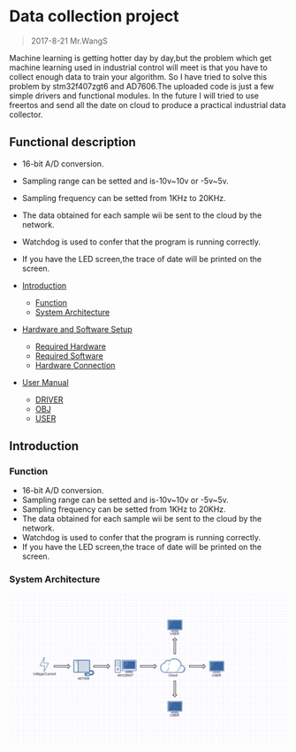 # Data collection project
> 2017-8-21    Mr.WangS

Machine learning is getting hotter day by day,but the problem which get machine learning used in industrial control will meet is that you have to collect enough data to train your algorithm. So I have tried to solve this problem by stm32f407zgt6 and AD7606.The uploaded code is just a few simple drivers and functional modules. In the future I will tried to use freertos and send all the date on cloud to produce a practical industrial data collector.

## Functional description
* 16-bit A/D conversion.
* Sampling range can be setted and is-10v~10v or -5v~5v.
* Sampling frequency can be setted from 1KHz to 20KHz.
* The data obtained for each sample wii be sent to the cloud by the network.
* Watchdog is used to confer that the program is running correctly.
* If you have the LED screen,the trace of date will be printed on the screen.

* [Introduction](#Introduction)
    * [Function](#Function)
    * [System Architecture](#System-Architecture)
* [Hardware and Software Setup](#Hardware-and-Software-Setup)
    * [Required Hardware](#Required-Hardware)
    * [Required Software](#Required-Software)
    * [Hardware Connection](#Hardware-Connection)
* [User Manual](#User-Manual)
    * [DRIVER](#DRIVER)
    * [OBJ](#OBJ)
    * [USER](#USER)
## Introduction
### Function
* 16-bit A/D conversion.
* Sampling range can be setted and is-10v~10v or -5v~5v.
* Sampling frequency can be setted from 1KHz to 20KHz.
* The data obtained for each sample wii be sent to the cloud by the network.
* Watchdog is used to confer that the program is running correctly.
* If you have the LED screen,the trace of date will be printed on the screen.
### System Architecture
![system arcchiture][0]




[0]: ./DOC/screenshots/diagram.png